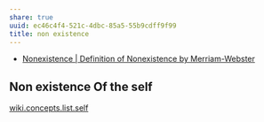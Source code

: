 ```yaml
---
share: true
uuid: ec46c4f4-521c-4dbc-85a5-55b9cdff9f99
title: non existence
---
```

* [Nonexistence | Definition of Nonexistence by Merriam-Webster](https://www.merriam-webster.com/dictionary/nonexistence)

## Non existence Of the self

[wiki.concepts.list.self](/undefined)